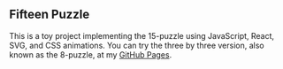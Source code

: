 ## Fifteen Puzzle

This is a toy project implementing the 15-puzzle using JavaScript, React, SVG, and CSS animations. You can try the three by three version, also known as the 8-puzzle, at my [GitHub Pages](https://nnerik.github.io/fifteen-puzzle/ "Fifteen Puzzle (3x3)").
